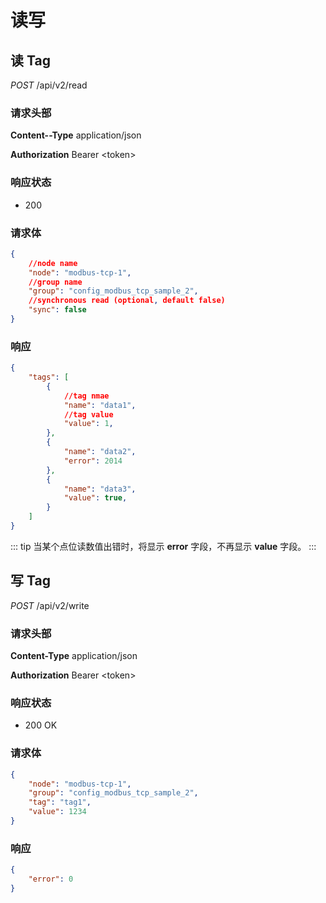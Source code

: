 # 读写

## 读 Tag

*POST*  /api/v2/read

### 请求头部

**Content--Type**  application/json

**Authorization** Bearer \<token\>

### 响应状态

* 200

### 请求体

```json
{
    //node name
    "node": "modbus-tcp-1",
    //group name
    "group": "config_modbus_tcp_sample_2",
    //synchronous read (optional, default false)
    "sync": false
}
```

### 响应

```json
{
    "tags": [
        {
            //tag nmae
            "name": "data1",
            //tag value
            "value": 1,
        },
        {
            "name": "data2",
            "error": 2014
        },
        {
            "name": "data3",
            "value": true,
        }
    ]
}
```

::: tip
当某个点位读数值出错时，将显示 **error** 字段，不再显示 **value** 字段。
:::

## 写 Tag

*POST*  /api/v2/write

### 请求头部

**Content-Type**  application/json

**Authorization** Bearer \<token\>

### 响应状态

* 200 OK

### 请求体

```json
{
    "node": "modbus-tcp-1",
    "group": "config_modbus_tcp_sample_2",
    "tag": "tag1",
    "value": 1234
}
```

### 响应

```json
{
    "error": 0
}
```